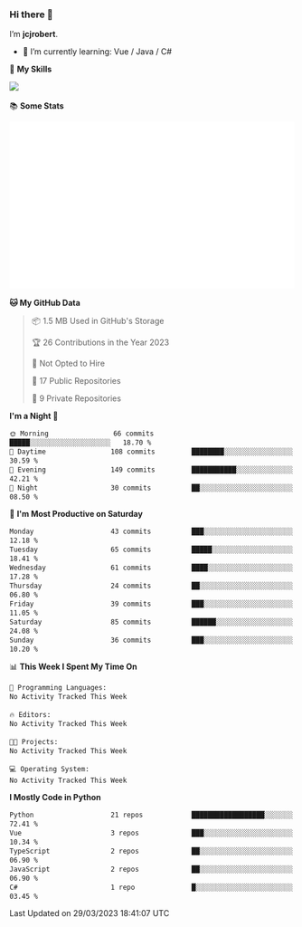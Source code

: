 ### Hi there 👋

I’m **jcjrobert**.

- 🌱 I’m currently learning: Vue / Java / C#

🌟 **My Skills**

![](https://img.shields.io/badge/-Python-3e74a2?style=flat-square&logo=Python&logoColor=fff)

📚 **Some Stats**

![](https://github.com/jcjrobert/github-stats/blob/master/generated/overview.svg)

<!--START_SECTION:waka-->
**🐱 My GitHub Data** 

> 📦 1.5 MB Used in GitHub's Storage 
 > 
> 🏆 26 Contributions in the Year 2023
 > 
> 🚫 Not Opted to Hire
 > 
> 📜 17 Public Repositories 
 > 
> 🔑 9 Private Repositories 
 > 
**I'm a Night 🦉** 

```text
🌞 Morning                66 commits          █████░░░░░░░░░░░░░░░░░░░░   18.70 % 
🌆 Daytime                108 commits         ████████░░░░░░░░░░░░░░░░░   30.59 % 
🌃 Evening                149 commits         ███████████░░░░░░░░░░░░░░   42.21 % 
🌙 Night                  30 commits          ██░░░░░░░░░░░░░░░░░░░░░░░   08.50 % 
```
📅 **I'm Most Productive on Saturday** 

```text
Monday                   43 commits          ███░░░░░░░░░░░░░░░░░░░░░░   12.18 % 
Tuesday                  65 commits          █████░░░░░░░░░░░░░░░░░░░░   18.41 % 
Wednesday                61 commits          ████░░░░░░░░░░░░░░░░░░░░░   17.28 % 
Thursday                 24 commits          ██░░░░░░░░░░░░░░░░░░░░░░░   06.80 % 
Friday                   39 commits          ███░░░░░░░░░░░░░░░░░░░░░░   11.05 % 
Saturday                 85 commits          ██████░░░░░░░░░░░░░░░░░░░   24.08 % 
Sunday                   36 commits          ███░░░░░░░░░░░░░░░░░░░░░░   10.20 % 
```


📊 **This Week I Spent My Time On** 

```text
💬 Programming Languages: 
No Activity Tracked This Week

🔥 Editors: 
No Activity Tracked This Week

🐱‍💻 Projects: 
No Activity Tracked This Week

💻 Operating System: 
No Activity Tracked This Week
```

**I Mostly Code in Python** 

```text
Python                   21 repos            ██████████████████░░░░░░░   72.41 % 
Vue                      3 repos             ███░░░░░░░░░░░░░░░░░░░░░░   10.34 % 
TypeScript               2 repos             ██░░░░░░░░░░░░░░░░░░░░░░░   06.90 % 
JavaScript               2 repos             ██░░░░░░░░░░░░░░░░░░░░░░░   06.90 % 
C#                       1 repo              █░░░░░░░░░░░░░░░░░░░░░░░░   03.45 % 
```




 Last Updated on 29/03/2023 18:41:07 UTC
<!--END_SECTION:waka-->
